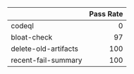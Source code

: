 |                      |   Pass Rate |
|:---------------------|------------:|
| codeql               |           0 |
| bloat-check          |          97 |
| delete-old-artifacts |         100 |
| recent-fail-summary  |         100 |